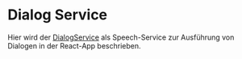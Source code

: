 # Dialog Service


Hier wird der [DialogService](./DialogService.md) als Speech-Service zur Ausführung von Dialogen in der React-App beschrieben.